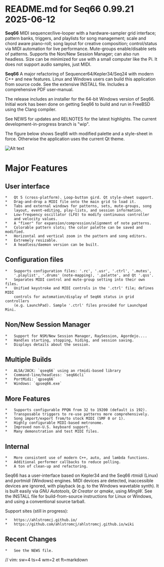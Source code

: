 # README.md for Seq66 0.99.21 2025-06-12

__Seq66__ MIDI sequencer/live-looper with a hardware-sampler grid interface;
pattern banks, triggers, and playlists for song management; scale and chord
aware piano-roll; song layout for creative composition; control/status via MIDI
automation for live performance. Mute-groups enable/disable sets of patterns.
Supports the Non/New Session Manager; can also run headless. Size can be
minimized for use with a small computer like the Pi. It does not support audio
samples, just MIDI.

__Seq66__ A major refactoring of Sequencer64/Kepler34/Seq24 with modern C++ and
new features. Linux and Windows users can build this application from source
code. See the extensive INSTALL file. Includes a comprehensive PDF
user-manual.

The release includes an installer for the 64-bit Windows version of Seq66.
Initial work has been done on getting Seq66 to build and run in FreeBSD using
the Clang compiler.

See NEWS for updates and RELNOTES for the latest highlights.
The current development-in-progress branch is "wip".

The figure below shows Seq66 with modified palette and a style-sheet in
force. Otherwise the application uses the current Qt theme.

![Alt text](doc/latex/images/main-window/main-windows-perstfic.png?raw=true "Seq66")

# Major Features

##  User interface

    *   Qt 5 (cross-platform). Loop-button gird. Qt style-sheet support.
    *   Drag-and-drop a MIDI file onto the main grid to load it.
    *   Tabs and external windows for patterns, sets, mute-groups, song
        layout, event-editing, play-lists, and session information.
    *   Low-frequency oscillator (LFO) to modify continuous controller
        and velocity values.
    *   A "fixer" for expansion/compression/alignment of note patterns.
    *   Colorable pattern slots; the color palette can be saved and modified.
    *   Horizontal and vertical zoom in the pattern and song editors.
    *   Extremely resizable.
    *   A headless/daemon version can be built.

##  Configuration files

    *   Supports configuration files: '.rc', '.usr', '.ctrl', '.mutes',
        '.playlist', '.drums' (note-mapping), '.palette', and Qt '.qss'.
    *   Separates MIDI control and mute-group setting into their own files.
    *   Unified keystroke and MIDI controls in the '.ctrl' file; defines MIDI
        controls for automation/display of Seq66 status in grid controllers
        (e.g. LaunchPad). Sample '.ctrl' files provided for Launchpad Mini.

##  Non/New Session Manager

    *   Support for NSM/New Session Manager, RaySession, Agordejo....
    *   Handles starting, stopping, hiding, and session saving.
    *   Displays details about the session.

##  Multiple Builds

    *   ALSA/JACK: `qseq66` using an rtmidi-based library
    *   Command-line/headless: `seq66cli`
    *   PortMidi: `qpseq66`
    *   Windows: `qpseq66.exe`

##  More Features

    *   Supports configurable PPQN from 32 to 19200 (default is 192).
    *   Transposable triggers to re-use patterns more comprehensively.
    *   Song import/export from/to stock MIDI (SMF 0 or 1).
    *   Highly configurable MIDI-based metronome.
    *   Improved non-U.S. keyboard support.
    *   Many demonstration and test MIDI files.

##  Internal

    *   More consistent use of modern C++, auto, and lambda functions.
    *   Additional performer callbacks to reduce polling.
    *   A ton of clean-up and refactoring.

Seq66 has a user-interface based on Kepler34 and the Seq66 *rtmidi* (Linux) and
*portmidi* (Windows) engines. MIDI devices are detected, inaccessible devices
are ignored, with playback (e.g. to the Windows wavetable synth). It is built
easily via *GNU Autotools*, *Qt Creator* or *qmake*, using *MingW*. See the
INSTALL file for build-from-source instructions for Linux or Windows, and using
a conventional source tarball.

Support sites (still in progress):

    *   https://ahlstromcj.github.io/
    *   https://github.com/ahlstromcj/ahlstromcj.github.io/wiki

## Recent Changes

    *   See the NEWS file.

// vim: sw=4 ts=4 wm=2 et ft=markdown

